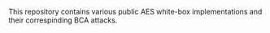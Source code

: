 This repository contains various public AES white-box implementations and their correspinding BCA attacks.